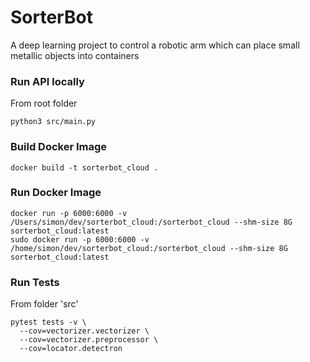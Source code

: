 # SorterBot
A deep learning project to control a robotic arm which can place small metallic objects into containers

### Run API locally
From root folder
```
python3 src/main.py
```

### Build Docker Image
```
docker build -t sorterbot_cloud .
```

### Run Docker Image
```
docker run -p 6000:6000 -v /Users/simon/dev/sorterbot_cloud:/sorterbot_cloud --shm-size 8G sorterbot_cloud:latest
sudo docker run -p 6000:6000 -v /home/simon/dev/sorterbot_cloud:/sorterbot_cloud --shm-size 8G sorterbot_cloud:latest
```

### Run Tests
From folder 'src'
```
pytest tests -v \
  --cov=vectorizer.vectorizer \
  --cov=vectorizer.preprocessor \
  --cov=locator.detectron
```
